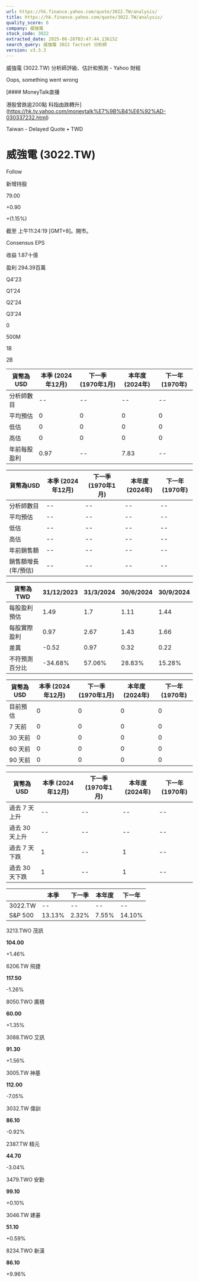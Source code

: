 ```yaml
---
url: https://hk.finance.yahoo.com/quote/3022.TW/analysis/
title: https://hk.finance.yahoo.com/quote/3022.TW/analysis/
quality_score: 6
company: 威強電
stock_code: 3022
extracted_date: 2025-06-26T03:47:44.136152
search_query: 威強電 3022 factset 分析師
version: v3.3.3
---
```


威強電 (3022.TW) 分析師評級、估計和預測 - Yahoo 財經


Oops, something went wrong

 

[#### MoneyTalk直播

港股曾跌逾200點 科指由跌轉升](https://hk.tv.yahoo.com/moneytalk%E7%9B%B4%E6%92%AD-030337232.html)

Taiwan - Delayed Quote • TWD 

# 威強電 (3022.TW)

Follow

 

新增持股

79.00

+0.90

+(1.15%)

截至 上午11:24:19 [GMT+8]。開市。

Consensus EPS

收益 1.87十億

盈利 294.39百萬

Q4'23

Q1'24

Q2'24

Q3'24

0

500M

1B

2B

| 貨幣為USD | 本季 (2024年12月) | 下一季 (1970年1月) | 本年度 (2024年) | 下一年 (1970年) |
| --- | --- | --- | --- | --- |
| 分析師數目 | -- | -- | -- | -- |
| 平均預估 | 0 | 0 | 0 | 0 |
| 低估 | 0 | 0 | 0 | 0 |
| 高估 | 0 | 0 | 0 | 0 |
| 年前每股盈利 | 0.97 | -- | 7.83 | -- |

| 貨幣為USD | 本季 (2024年12月) | 下一季 (1970年1月) | 本年度 (2024年) | 下一年 (1970年) |
| --- | --- | --- | --- | --- |
| 分析師數目 | -- | -- | -- | -- |
| 平均預估 | -- | -- | -- | -- |
| 低估 | -- | -- | -- | -- |
| 高估 | -- | -- | -- | -- |
| 年前銷售額 | -- | -- | -- | -- |
| 銷售額增長 (年/預估) | -- | -- | -- | -- |

| 貨幣為TWD | 31/12/2023 | 31/3/2024 | 30/6/2024 | 30/9/2024 |
| --- | --- | --- | --- | --- |
| 每股盈利預估 | 1.49 | 1.7 | 1.11 | 1.44 |
| 每股實際盈利 | 0.97 | 2.67 | 1.43 | 1.66 |
| 差異 | -0.52 | 0.97 | 0.32 | 0.22 |
| 不符預測百分比 | -34.68% | 57.06% | 28.83% | 15.28% |

| 貨幣為USD | 本季 (2024年12月) | 下一季 (1970年1月) | 本年度 (2024年) | 下一年 (1970年) |
| --- | --- | --- | --- | --- |
| 目前預估 | 0 | 0 | 0 | 0 |
| 7 天前 | 0 | 0 | 0 | 0 |
| 30 天前 | 0 | 0 | 0 | 0 |
| 60 天前 | 0 | 0 | 0 | 0 |
| 90 天前 | 0 | 0 | 0 | 0 |

| 貨幣為USD | 本季 (2024年12月) | 下一季 (1970年1月) | 本年度 (2024年) | 下一年 (1970年) |
| --- | --- | --- | --- | --- |
| 過去 7 天上升 | -- | -- | -- | -- |
| 過去 30 天上升 | -- | -- | -- | -- |
| 過去 7 天下跌 | 1 | -- | 1 | -- |
| 過去 30 天下跌 | 1 | -- | 1 | -- |

|  | 本季 | 下一季 | 本年度 | 下一年 |
| --- | --- | --- | --- | --- |
| 3022.TW | -- | -- | -- | -- |
| S&P 500 | 13.13% | 2.32% | 7.55% | 14.10% |

3213.TWO  茂訊

**104.00**

+1.46%

6206.TW  飛捷

**117.50**

-1.26%

8050.TWO  廣積

**60.00**

+1.35%

3088.TWO  艾訊

**91.30**

+1.56%

3005.TW  神基

**112.00**

-7.05%

3032.TW  偉訓

**86.10**

-0.92%

2387.TW  精元

**44.70**

-3.04%

3479.TWO  安勤

**99.10**

+0.10%

3046.TW  建碁

**51.10**

+0.59%

8234.TWO  新漢

**86.10**

+9.96%